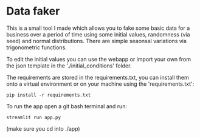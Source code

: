 # Data faker

This is a small tool I made which allows you to fake some basic data for a business over a period of time using some initial values, randomness (via seed) and normal distributions. There are simple seaonsal variations via trigonometric functions.</br>

To edit the initial values you can use the webapp or import your own from the json template in the './initial_conditions' folder.</br>

The requirements are stored in the requirements.txt, you can install them onto a virtual environment or on your machine using the 'requirements.txt':</br>

`pip install -r requirements.txt`

To run the app open a git bash terminal and run:</br>

`streamlit run app.py`

(make sure you cd into ./app)
